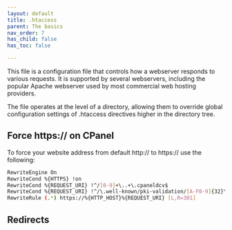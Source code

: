 ```yaml
---
layout: default
title: .htaccess
parent: The basics
nav_order: 7
has_child: false
has_toc: false

---
```


This file is a configuration file that controls how a webserver responds to various requests. It is supported by several webservers, including the popular Apache webserver used by most commercial web hosting providers.

The file operates at the level of a directory, allowing them to override global configuration settings of .htaccess directives higher in the directory tree.

## Force https:// on CPanel

To force your website address from default http:// to https:// use the following:
```bash
RewriteEngine On 
RewriteCond %{HTTPS} !on 
RewriteCond %{REQUEST_URI} !^/[0-9]+\..+\.cpaneldcv$ 
RewriteCond %{REQUEST_URI} !^/\.well-known/pki-validation/[A-F0-9]{32}\.txt(?:\ Comodo\ DCV)?$ 
RewriteRule (.*) https://%{HTTP_HOST}%{REQUEST_URI} [L,R=301]
```

## Redirects

